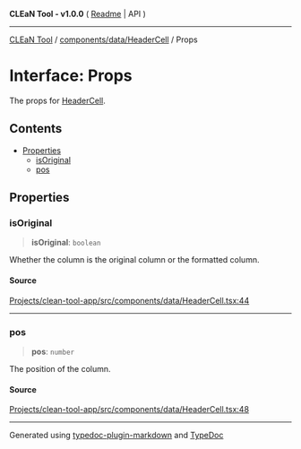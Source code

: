 **CLEaN Tool - v1.0.0** ( [Readme](../../../../README.md) \| API )

***

[CLEaN Tool](../../../../modules.md) / [components/data/HeaderCell](../README.md) / Props

# Interface: Props

The props for [HeaderCell](../functions/HeaderCell.md).

## Contents

- [Properties](Props.md#properties)
  - [isOriginal](Props.md#isoriginal)
  - [pos](Props.md#pos)

## Properties

### isOriginal

> **isOriginal**: `boolean`

Whether the column is the original column or the formatted column.

#### Source

[Projects/clean-tool-app/src/components/data/HeaderCell.tsx:44](https://github.com/yuckyh/clean-tool-app/)

***

### pos

> **pos**: `number`

The position of the column.

#### Source

[Projects/clean-tool-app/src/components/data/HeaderCell.tsx:48](https://github.com/yuckyh/clean-tool-app/)

***

Generated using [typedoc-plugin-markdown](https://www.npmjs.com/package/typedoc-plugin-markdown) and [TypeDoc](https://typedoc.org/)
